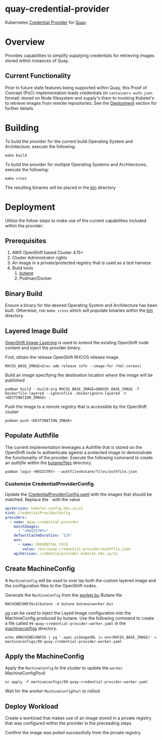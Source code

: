 # quay-credential-provider

Kubernetes [Credential Provider](https://kubernetes.io/docs/tasks/administer-cluster/kubelet-credential-provider) for [Quay](https://quay.io).

# Overview

Provides capabilities to simplify supplying credentials for retrieving images stored within instances of Quay.

## Current Functionality

Prior to future state features being supported within Quay, this Proof of Concept (PoC) implementation loads credentials (in `containers-auth.json` format) stored on Node filesystem and supply's them to invoking Kubelet's to retrieve images from remote repositories. See the [Deployment](#Deployment) section for further details.

# Building

To build the provider for the current build Operating System and Architecture, execute the following:

```shell
make build
```

To build the provider for multiple Operating Systems and Architectures, execute the following:

```shell
make cross
```

The resulting binaries will be placed in the [bin](bin) directory

# Deployment

Utilize the follow steps to make use of the current capabilities included within the provider.

## Prerequisites

1. AWS OpenShift based Cluster 4.15+
2. Cluster Administrator rights
3. An image in a private/protected registry that is used as a test harness
4. Build tools
    1. [butane](https://docs.openshift.com/container-platform/4.15/installing/install_config/installing-customizing.html#installation-special-config-butane-about_installing-customizing)
    2. Podman/Docker

## Binary Build

Ensure a binary for the desired Operating System and Architecture has been built. Otherwise, run `make cross` which will populate binaries within the [bin](bin)
 directory.

## Layered Image Build

[OpenShift Image Layering](https://docs.openshift.com/container-platform/4.15/post_installation_configuration/coreos-layering.html) is used to extend the existing OpenShift node content and inject the provider binary.

First, obtain the release OpenShift RHCOS release image.

```shell
RHCOS_BASE_IMAGE=$(oc adm release info --image-for rhel-coreos)
```

Build an image specifying the destination location where the image will be published

```shell
podman build --build-arg RHCOS_BASE_IMAGE=$RHCOS_BASE_IMAGE -f Dockerfile-layered --ignorefile .dockerignore-layered -t <DESTINATION_IMAGE> .
```

Push the image to a remote registry that is accessible by the OpenShift cluster

```shell
podman push <DESTINATION_IMAGE>
```

## Populate Authfile

The current implementation leverages a Authfile that is stored on the OpenShift node to authenticate against a protected image to demonstrate the functionality of the provider. Execute the following command to create an _authfile_ within the [butane/files](butane/files/) directory.

```shell
podman login <REGISTRY> --authfile=butane/files/authfile.json
```

### Customize CredentialProviderConfig

Update the [CredentialProviderConfig.yaml](butane/files/CredentialProviderConfig.yaml) with the images that should be matched. Replace the `<REGISTRY> with the value

```yaml
apiVersion: kubelet.config.k8s.io/v1
kind: CredentialProviderConfig
providers:
  - name: quay-credential-provider
    matchImages:
      - "<REGISTRY>"
    defaultCacheDuration: "12h"
    env:
      - name: CREDENTIAL_FILE
        value: /etc/quay-credential-provider/authfile.json
    apiVersion: credentialprovider.kubelet.k8s.io/v1
```

## Create MachineConfig

A `MachineConfig` will be used to over lay both the custom layered image and the configuration files to the OpenShift nodes.

Generate the `MachineConfig` from  the [worker.bu](butane/worker.bu) Butane file

```shell
MACHINECONFIG=$(butane -d butane butane/worker.bu)
```

[yq](https://mikefarah.gitbook.io/yq) can be used to inject the Layed Image configuration into the MachineConfig produced by butane. Use the following command to create a file called `99-quay-credential-provider-worker.yaml` in the [machineconfigs](machineconfigs) directory.

```shell
echo $MACHINECONFIG | yq '.spec.osImageURL |= env(RHCOS_BASE_IMAGE)' > machineconfigs/99-quay-credential-provider-worker.yaml
```

## Apply the MachineConfig

Apply the `MachineConfig` to the cluster to update the `worker` MachineConfigPooll

```shell
oc apply -f machineconfigs/99-quay-credential-provider-worker.yaml
```

Wait for the _worker_ `MachineConfigPool` to rollout

## Deploy Workload

Create a workload that makes use of an image stored in a private registry that was configured within the provider in the preceeding steps

Confirm the image was pulled successfully from the private registry.
